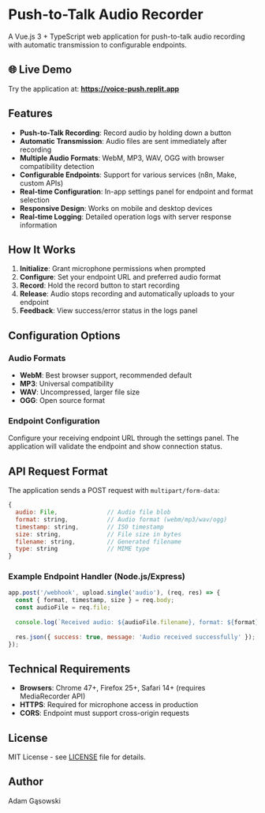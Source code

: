 # Push-to-Talk Audio Recorder

A Vue.js 3 + TypeScript web application for push-to-talk audio recording with automatic transmission to configurable endpoints.

## 🌐 Live Demo

Try the application at: **https://voice-push.replit.app**

## Features

- **Push-to-Talk Recording**: Record audio by holding down a button
- **Automatic Transmission**: Audio files are sent immediately after recording
- **Multiple Audio Formats**: WebM, MP3, WAV, OGG with browser compatibility detection
- **Configurable Endpoints**: Support for various services (n8n, Make, custom APIs)
- **Real-time Configuration**: In-app settings panel for endpoint and format selection
- **Responsive Design**: Works on mobile and desktop devices
- **Real-time Logging**: Detailed operation logs with server response information

## How It Works

1. **Initialize**: Grant microphone permissions when prompted
2. **Configure**: Set your endpoint URL and preferred audio format
3. **Record**: Hold the record button to start recording
4. **Release**: Audio stops recording and automatically uploads to your endpoint
5. **Feedback**: View success/error status in the logs panel

## Configuration Options

### Audio Formats
- **WebM**: Best browser support, recommended default
- **MP3**: Universal compatibility
- **WAV**: Uncompressed, larger file size
- **OGG**: Open source format

### Endpoint Configuration
Configure your receiving endpoint URL through the settings panel. The application will validate the endpoint and show connection status.

## API Request Format

The application sends a POST request with `multipart/form-data`:

```javascript
{
  audio: File,              // Audio file blob
  format: string,           // Audio format (webm/mp3/wav/ogg)
  timestamp: string,        // ISO timestamp
  size: string,             // File size in bytes
  filename: string,         // Generated filename
  type: string              // MIME type
}
```

### Example Endpoint Handler (Node.js/Express)
```javascript
app.post('/webhook', upload.single('audio'), (req, res) => {
  const { format, timestamp, size } = req.body;
  const audioFile = req.file;
  
  console.log(`Received audio: ${audioFile.filename}, format: ${format}`);
  
  res.json({ success: true, message: 'Audio received successfully' });
});
```

## Technical Requirements

- **Browsers**: Chrome 47+, Firefox 25+, Safari 14+ (requires MediaRecorder API)
- **HTTPS**: Required for microphone access in production
- **CORS**: Endpoint must support cross-origin requests

## License

MIT License - see [LICENSE](LICENSE) file for details.

## Author

Adam Gąsowski